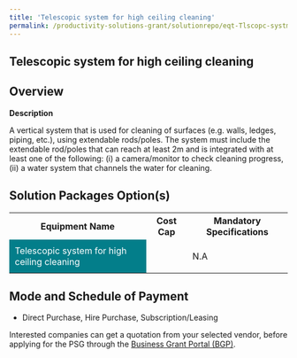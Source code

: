 ```yaml
---
title: 'Telescopic system for high ceiling cleaning'
permalink: /productivity-solutions-grant/solutionrepo/eqt-Tlscopc-systm-for-hgh-clng-clnng-Envronmntl-Srvcs
---
```


## Telescopic system for high ceiling cleaning

## Overview

**Description**

A vertical system that is used for cleaning of surfaces (e.g. walls, ledges, piping, etc.), using extendable rods/poles. The system must include the extendable rod/poles that can reach at least 2m and is integrated with at least one of the following: 
(i) a camera/monitor to check cleaning progress,
(ii) a water system that channels the water for cleaning.

## Solution Packages Option(s)

<table>
<tr>
<th><b>Equipment Name</b></th>
<th><b>Cost Cap</b></th>
<th><b>Mandatory Specifications</b></th>
</tr>
<tr>
<td style='padding: 10px; background-color: #037E8A; color: #FFFFFF;'>Telescopic system for high ceiling cleaning</td>
<td style='padding: 10px;'></td>
<td style='padding: 10px;'>N.A</td>
</tr>
</table>

## Mode and Schedule of Payment

 - Direct Purchase, Hire Purchase, Subscription/Leasing

Interested companies can get a quotation from your selected vendor, before applying for the PSG through the <a href='https://www.businessgrants.gov.sg/' target='_blank' rel='noopener'>Business Grant Portal (BGP)</a>.

<script src="/jquery/resize-tables.js"></script>
